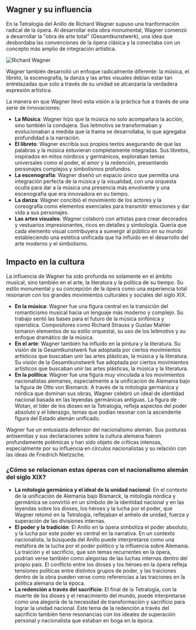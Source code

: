 ## Wagner y su influencia

En la Tetralogía del Anillo de Richard Wagner supuso una tranformación radical de la ópera. Al desarrollar esta obra monumental, Wagner comenzó a desarrollar la "obra de arte total" (Gesamtkunstwerk), una idea que desbordaba las convenciones de la ópera clásica y la conectaba con un concepto más amplio de integración artística.

![Richard Wagner](https://upload.wikimedia.org/wikipedia/commons/thumb/4/40/Wagner_Luzern_1868.jpg/320px-Wagner_Luzern_1868.jpg)

Wagner también desarrolló un enfoque radicalmente diferente: la música, el libreto, la escenografía, la danza y las artes visuales debían estar tan entrelazadas que solo a través de su unidad se alcanzaría la verdadera expresión artística.

La manera en que Wagner llevó esta visión a la práctica fue a través de una serie de innovaciones: 

- **La Música**: Wagner hizo que la música no solo acompañara la acción, sino también la condujera. Sus leitmotivs se transformaban y evolucionaban a medida que la trama se desarrollaba, lo que agregaba profundidad a la narración.
- **El libreto**: Wagner escribía sus propios textos asegurando de que las palabras y la música estuvieran completamente integradas. Sus libretos, inspirados en mitos nórdicos y germánicos, exploraban temas universales como el poder, el amor y la redención, presentando personajes complejos y simbolismos profundos.
- **La escenografía**: Wagner diseñó un espacio único que permitía una integración perfecta de la música y la visualidad, con una orquesta oculta para dar a la música una presencia más envolvente y una escenografía que era innovadora en su tiempo.
- **La danza**: Wagner concibió el movimiento de los actores y la coreografía como elementos esenciales para transmitir emociones y dar vida a sus personajes.
- **Las artes visuales**: Wagner colaboró con artistas para crear decorados y vestuarios impresionantes, ricos en detalles y simbología. Quería que cada elemento visual contribuyera a sumergir al público en su mundo estableciendo una estética unificada que ha influido en el desarrollo del arte moderno y el simbolismo.


## Impacto en la cultura

La influencia de Wagner ha sido profunda no solamente en el ámbito musical, sino también en el arte, la literatura y la política de su tiempo. Su estilo monumental y su concepción de la ópera como una experiencia total resonaron con los grandes movimientos culturales y sociales del siglo XIX.

- **En la música**: Wagner fue una figura central en la transición del romanticismo musical hacia un lenguaje más moderno y complejo. Su trabajo sentó las bases para el futuro de la música sinfónica y operística. Compositores como Richard Strauss y Gustav Mahler tomaron elementos de su estilo orquestal, su uso de los leitmotivs y su enfoque dramático de la música.
- **En el arte**: Wagner también ha influido en la pintura y la literatura. Su visión de la Gesamtkunstwerk fue adoptada por ciertos movimientos artísticos que buscaban unir las artes plásticas, la música y la literatura. Su visión de la Gesamtkunstwerk fue adoptada por ciertos movimientos artísticos que buscaban unir las artes plásticas, la música y la literatura.
- **En la política**: Wagner fue una figura muy vinculada a los movimientos nacionalistas alemanes, especialmente a la unificación de Alemania bajo la figura de Otto von Bismarck. A través de la mitología germánica y nórdica que dominan sus obras, Wagner celebró un ideal de identidad nacional basada en las leyendas germánicas antiguas. La figura de Wotan, el líder de los dioses en la Tetralogía, refleja aspectos del poder absoluto y el liderazgo, temas que podían resonar con la ascendente figura del Estado alemán unificado.

Wagner fue un entusiasta defensor del nacionalismo alemán. Sus posturas antisemitas y sus declaraciones sobre la cultura alemana fueron profundamente polémicas y han sido objeto de críticas intensas, especialmente por su influencia en círculos nacionalistas y su relación con las ideas de Friedrich Nietzsche.

### ¿Cómo se relacionan estas óperas con el nacionalismo alemán del siglo XIX?

- **La mitología germánica y el ideal de la unidad nacional**: En el contexto de la unificación de Alemania bajo Bismarck, la mitología nórdica y germánica se convirtió en un símbolo de la identidad nacional y en las leyendas sobre los dioses, los héroes y la lucha por el poder, que Wagner retomó en la Tetralogía, reflejaban el anhelo de unidad, fuerza y superación de las divisiones internas.
- **El poder y la tradición**: El Anillo en la ópera simboliza el poder absoluto, y la lucha por este poder es central en la narrativa. En un contexto nacionalista, la búsqueda del Anillo puede interpretarse como una metáfora de la lucha por el poder político y la influencia sobre Alemania. La traición y el sacrificio, que son temas recurrentes en la ópera, podrían verse también como alegorías de las luchas internas dentro del propio país. El conflicto entre los dioses y los héroes en la ópera refleja tensiones políticas entre distintos grupos de poder, y las traiciones dentro de la obra pueden verse como referencias a las traiciones en la política alemana de la época.
- **La redención a través del sacrificio**: El final de la Tetralogía, con la muerte de los dioses y el renacimiento del mundo, puede interpretarse como una alegoría de la necesidad de transformación y sacrificio para lograr la unidad nacional. Este tema de la redención a través del sacrificio también tiene resonancias con los ideales de superación personal y nacionalista que estaban en boga en la época. 


 
